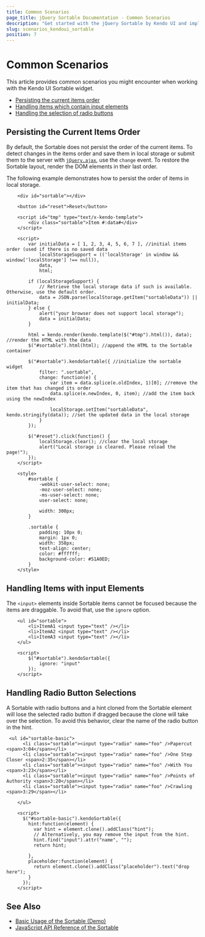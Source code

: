 ```yaml
---
title: Common Scenarios
page_title: jQuery Sortable Documentation - Common Scenarios
description: "Get started with the jQuery Sortable by Kendo UI and implement some common use-case scenarios."
slug: scenarios_kendoui_sortable
position: 7
---
```


# Common Scenarios

This article provides common scenarios you might encounter when working with the Kendo UI Sortable widget.

* [Persisting the current items order](#persisting-the-current-items-order)
* [Handling items which contain input elements](#handling-items-with-input-elements)
* [Handling the selection of radio buttons](#handling-radio-button-selections)

## Persisting the Current Items Order

By default, the Sortable does not persist the order of the current items. To detect changes in the items order and save them in local storage or submit them to the server with [`jQuery.ajax`](https://api.jquery.com/jQuery.ajax/), use the `change` event. To restore the Sortable layout, render the DOM elements in their last order.

The following example demonstrates how to persist the order of items in local storage.

```dojo
    <div id="sortable"></div>

    <button id="reset">Reset</button>

    <script id="tmp" type="text/x-kendo-template">
        <div class="sortable">Item #:data#</div>
    </script>

    <script>
        var initialData = [ 1, 2, 3, 4, 5, 6, 7 ], //initial items order (used if there is no saved data
            localStorageSupport = (('localStorage' in window && window['localStorage'] !== null)),
            data,
            html;

        if (localStorageSupport) {
            // Retrieve the local storage data if such is available. Otherwise, use the default order.
            data = JSON.parse(localStorage.getItem("sortableData")) || initialData;
        } else {
            alert("your browser does not support local storage");
            data = initialData;
        }

        html = kendo.render(kendo.template($("#tmp").html()), data); //render the HTML with the data
        $("#sortable").html(html); //append the HTML to the Sortable container

        $("#sortable").kendoSortable({ //initialize the sortable widget
            filter: ".sortable",
            change: function(e) {
                var item = data.splice(e.oldIndex, 1)[0]; //remove the item that has changed its order
                data.splice(e.newIndex, 0, item); //add the item back using the newIndex

                localStorage.setItem("sortableData", kendo.stringify(data)); //set the updated data in the local storage
            }
        });

        $("#reset").click(function() {
            localStorage.clear(); //clear the local storage
            alert("Local storage is cleared. Please reload the page!");
        });
    </script>

    <style>
        #sortable {
            -webkit-user-select: none;
            -moz-user-select: none;
            -ms-user-select: none;
            user-select: none;

            width: 300px;
        }

        .sortable {
            padding: 10px 0;
            margin: 1px 0;
            width: 358px;
            text-align: center;
            color: #ffffff;
            background-color: #51A0ED;
        }
    </style>
```

## Handling Items with input Elements

The `<input>` elements inside Sortable items cannot be focused because the items are draggable. To avoid that, use the `ignore` option.

```dojo
    <ul id="sortable">
        <li>ItemA1 <input type="text" /></li>
        <li>ItemA2 <input type="text" /></li>
        <li>ItemA3 <input type="text" /></li>
    </ul>

    <script>
        $("#sortable").kendoSortable({
            ignore: "input"
        });
    </script>
```

## Handling Radio Button Selections

A Sortable with radio buttons and a hint cloned from the Sortable element will lose the selected radio button if dragged because the clone will take over the selection. To avoid this behavior, clear the name of the radio button in the hint.

```dojo
 <ul id="sortable-basic">
      <li class="sortable"><input type="radio" name="foo" />Papercut <span>3:04</span></li>
      <li class="sortable"><input type="radio" name="foo" />One Step Closer <span>2:35</span></li>
      <li class="sortable"><input type="radio" name="foo" />With You <span>3:23</span></li>
      <li class="sortable"><input type="radio" name="foo" />Points of Authority <span>3:20</span></li>
      <li class="sortable"><input type="radio" name="foo" />Crawling <span>3:29</span></li>

    </ul>

    <script>
      $("#sortable-basic").kendoSortable({
        hint:function(element) {
          var hint = element.clone().addClass("hint");
          // Alternatively, you may remove the input from the hint.
          hint.find("input").attr("name", "");
          return hint;

        },
        placeholder:function(element) {
          return element.clone().addClass("placeholder").text("drop here");
        }
      });
    </script>
```

## See Also

* [Basic Usage of the Sortable (Demo)](https://demos.telerik.com/kendo-ui/sortable/index)
* [JavaScript API Reference of the Sortable](/api/javascript/ui/sortable)
